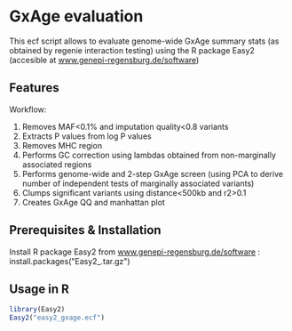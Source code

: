 # GxAge evaluation

This ecf script allows to evaluate genome-wide GxAge summary stats (as obtained by regenie interaction testing) using the R package Easy2 (accesible at www.genepi-regensburg.de/software)

## Features
Workflow: 
1) Removes MAF<0.1% and imputation quality<0.8 variants
2) Extracts P values from log P values
3) Removes MHC region
4) Performs GC correction using lambdas obtained from non-marginally associated regions
5) Performs genome-wide and 2-step GxAge screen (using PCA to derive number of independent tests of marginally associated variants)
6) Clumps significant variants using distance<500kb and r2>0.1
7) Creates GxAge QQ and manhattan plot

## Prerequisites & Installation

Install R package Easy2 from www.genepi-regensburg.de/software : install.packages("Easy2_<version>.tar.gz")

## Usage in R
```R
library(Easy2)
Easy2("easy2_gxage.ecf")
```




